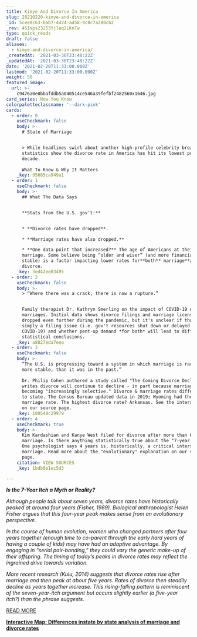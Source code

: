 ```yaml
---
title: Kimye And Divorce In America
slug: 20210220-kimye-and-divorce-in-america
_id: 5cee8c63-bab7-4424-a458-9c8c7a280c62
_rev: 45Isps23253Yjlaq2LKnTw
type: quick_reads
draft: false
aliases:
  - kimye-and-divorce-in-america/
_createdAt: '2021-03-30T23:48:22Z'
_updatedAt: '2021-03-30T23:48:22Z'
date: '2021-02-20T11:33:00.000Z'
lastmod: '2021-02-20T11:33:00.000Z'
weight: 50
featured_image:
  url: >-
    c9476a0e0bbafddb5a040514ce546a39fefbf2482560x1646.jpg
card_series: Now You Know
colorpaletteclassname: '--dark-pink'
cards:
  - order: 0
    useCheckmark: false
    body: >-
      # State of Marriage


      > While headlines swirl about another high-profile celebrity breakup,
      statistics show the divorce rate in America has hit its lowest point in a
      decade.  
        
      What To Know & Why It Matters
    _key: 95685ca949a1
  - order: 1
    useCheckmark: false
    body: >-
      ## What The Data Says


      **Stats from the U.S. gov’t:**


      * **Divorce rates have dropped**.

      * **Marriage rates have also dropped.**

      * **One data point that increased?** The age of Americans at their first
      marriage. Some believe being “older and wiser” (and more financially
      stable) is a factor impacting lower rates for**both** marriage**and**
      divorce.
    _key: 3ed42ee83495
  - order: 2
    useCheckmark: false
    body: >-
      > “Where there was a crack, there is now a rupture.”


      Family therapist Dr. Kathryn Smerling on the impact of COVID-19 on
      marriages. Initial data shows divorce filings and marriage licenses have
      dropped even further during the pandemic, but it's unclear if that's
      simply a filing issue (i.e. gov't resources shut down or delayed due to
      COVID-19) and whether pent-up demand *for both* will lead to different
      statistical conclusions.
    _key: a8827eda7eea
  - order: 3
    useCheckmark: false
    body: >-
      “The U.S. is progressing toward a system in which marriage is rarer, and
      more stable, than it was in the past.”  
        
      Dr. Philip Cohen authored a study called "The Coming Divorce Decline" and
      writes divorce will continue to decline - in part because marriage is
      becoming "increasingly selective." Divorce & marriage rates differ state
      to state. The Census Bureau updated data in 2019; Wyoming had the highest
      marriage rate. The highest divorce rate? Arkansas. See the interactive map
      on our source page.
    _key: 180549c29979
  - order: 4
    useCheckmark: true
    body: >-
      Kim Kardashian and Kanye West filed for divorce after more than 6 years of
      marriage. Is there anything statistically true about the "7-year-itch"?
      One psychologist says 4 years is, historically, a critical intersection in
      marriage. Read more about the "evolutionary" explanation on our source
      page.
    citation: VIEW SOURCES
    _key: 1bdb0e1ec5d3

---
```

**_Is the 7-Year Itch a Myth or Reality?_**

_Although people talk about seven years, divorce rates have historically peaked at around four years (Fisher, 1989). Biological anthropologist Helen Fisher argues that this four-year peak makes sense from an evolutionary perspective._

_In the course of human evolution, women who changed partners after four years together (enough time to co-parent through the early hard years of having a couple of kids) may have had an adaptive advantage. By engaging in “serial pair-bonding,” they could vary the genetic make-up of their offspring. The timing of today’s peaks in divorce rates may reflect the ingrained drive towards variation._

_More recent research (Kulu, 2014) suggests that divorce rates rise after marriage and then peak at about five years. Rates of divorce then steadily decline as years together increase. This rising-falling pattern is reminiscent of the seven-year-itch argument but occurs slightly earlier (a five-year itch?) than the phrase suggests._

[READ MORE](https://www.psychologytoday.com/us/blog/meet-catch-and-keep/202002/is-the-7-year-itch-myth-or-reality)

[**Interactive Map: Differences instate by state analysis of marriage and divorce rates**](https://www.census.gov/library/stories/2020/12/united-states-marriage-and-divorce-rates-declined-last-10-years.html)